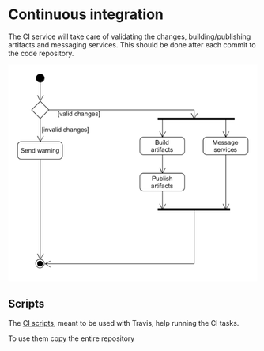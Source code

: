 # Continuous integration

The CI service will take care of validating the changes, building/publishing artifacts and messaging services. This should be done after each commit to the code repository.

![CI flow][ci_flow]

## Scripts

The [CI scripts][scripts_repo], meant to be used with Travis, help running the CI tasks.

To use them copy the entire repository

[ci_flow]: ../img/diagram/ci_general_activity.png
[scripts_repo]: https://github.com/Bernardo-MG/ci-shell-scripts
